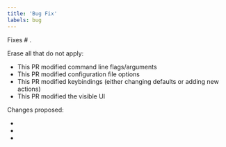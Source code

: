 ```yaml
---
title: 'Bug Fix'
labels: bug
---
```


Fixes # .

Erase all that do not apply:
- This PR modified command line flags/arguments
- This PR modified configuration file options
- This PR modified keybindings (either changing defaults or adding new actions)
- This PR modified the visible UI

Changes proposed:

- 
- 
- 


